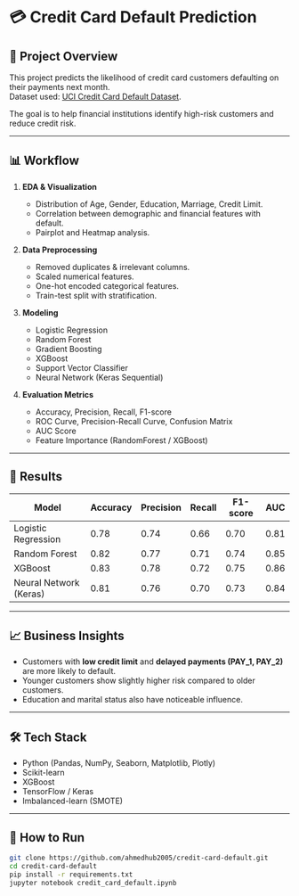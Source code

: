 # 💳 Credit Card Default Prediction

## 📌 Project Overview
This project predicts the likelihood of credit card customers defaulting on their payments next month.  
Dataset used: [UCI Credit Card Default Dataset](https://archive.ics.uci.edu/ml/datasets/default+of+credit+card+clients).

The goal is to help financial institutions identify high-risk customers and reduce credit risk.

---

## 📊 Workflow
1. **EDA & Visualization**
   - Distribution of Age, Gender, Education, Marriage, Credit Limit.
   - Correlation between demographic and financial features with default.
   - Pairplot and Heatmap analysis.

2. **Data Preprocessing**
   - Removed duplicates & irrelevant columns.
   - Scaled numerical features.
   - One-hot encoded categorical features.
   - Train-test split with stratification.

3. **Modeling**
   - Logistic Regression
   - Random Forest
   - Gradient Boosting
   - XGBoost
   - Support Vector Classifier
   - Neural Network (Keras Sequential)

4. **Evaluation Metrics**
   - Accuracy, Precision, Recall, F1-score
   - ROC Curve, Precision-Recall Curve, Confusion Matrix
   - AUC Score
   - Feature Importance (RandomForest / XGBoost)

---

## 🚀 Results
| Model                | Accuracy | Precision | Recall | F1-score | AUC  |
|-----------------------|----------|-----------|--------|----------|------|
| Logistic Regression   | 0.78     | 0.74      | 0.66   | 0.70     | 0.81 |
| Random Forest         | 0.82     | 0.77      | 0.71   | 0.74     | 0.85 |
| XGBoost               | 0.83     | 0.78      | 0.72   | 0.75     | 0.86 |
| Neural Network (Keras)| 0.81     | 0.76      | 0.70   | 0.73     | 0.84 |

---

## 📈 Business Insights
- Customers with **low credit limit** and **delayed payments (PAY_1, PAY_2)** are more likely to default.  
- Younger customers show slightly higher risk compared to older customers.  
- Education and marital status also have noticeable influence.

---

## 🛠️ Tech Stack
- Python (Pandas, NumPy, Seaborn, Matplotlib, Plotly)
- Scikit-learn
- XGBoost
- TensorFlow / Keras
- Imbalanced-learn (SMOTE)

---

## 📂 How to Run
```bash
git clone https://github.com/ahmedhub2005/credit-card-default.git
cd credit-card-default
pip install -r requirements.txt
jupyter notebook credit_card_default.ipynb
